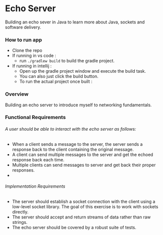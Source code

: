 # Echo Server

Building an echo sever in Java to learn more about Java, sockets and software delivery.

### How to run app 

- Clone the repo 
- If running in vs code :
  - run `./gradlew build` to build the gradle project. 
- If running in intellij :
  - Open up the gradle project window and execute the build task. 
  - You can also just click the build button. 
  - To run the actual project once built :

###  Overview
Building an echo server to introduce myself to networking fundamentals.

### Functional Requirements
######  A user should be able to interact with the echo server as follows:

- When a client sends a message to the server, the server sends a response back to the client containing the original message.
- A client can send multiple messages to the server and get the echoed response back each time.
- Multiple clients can send messages to server and get back their proper responses.
-
###### Implementation Requirements
- The server should establish a socket connection with the client using a low-level socket library. The goal of this exercise is to work with sockets directly.
- The server should accept and return streams of data rather than raw strings.
- The echo server should be covered by a robust suite of tests.
